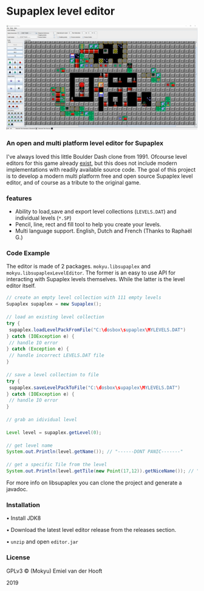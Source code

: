 # Supaplex level editor
![demo](https://raw.githubusercontent.com/mokyu/supaplex-level-editor/assets/assets/demo.jpg)
### An open and multi platform level editor for Supaplex
I've always loved this little Boulder Dash clone from 1991. Ofcourse level editors for this game already [exist](https://www.elmerproductions.com/sp/software.html), but this does not include modern implementations with readily available source code. The goal of this project is to develop a modern multi platform free and open source Supaplex level editor, and of course as a tribute to the original game.

### features

 - Ability to load,save and export level collections (`LEVELS.DAT`) and individual levels (`*.SP`)
 - Pencil, line, rect and fill tool to help you create your levels.
 - Multi language support. English, Dutch and French (Thanks to Raphaël G.)

### Code Example
The editor is made of 2 packages. `mokyu.libsupaplex` and `mokyu.libsupaplexLevelEditor`. The former is an easy to use API for interacting with Supaplex levels themselves. While the latter is the level editor itself.

   ```java
// create an empty level collection with 111 empty levels
Supaplex supaplex = new Supaplex(); 

// load an existing level collection
try {
	supaplex.loadLevelPackFromFile("C:\dosbox\supaplex\MYLEVELS.DAT")
} catch (IOException e) {
	// handle IO error
} catch (Exception e) {
	// handle incorrect LEVELS.DAT file
}

// save a level collection to file
try {
	supaplex.saveLevelPackToFile("C:\dosbox\supaplex\MYLEVELS.DAT")
} catch (IOException e) {
	// handle IO error
}

// grab an idividual level

Level level = supaplex.getLevel(0);

// get level name
System.out.Println(level.getName()); // "------DONT PANIC-------"

// get a specific Tile from the level
System.out.Println(level.getTile(new Point(17,12)).getNiceName()); // "Hardware (Standard)" 
```
For more info on libsupaplex you can clone the project and generate a javadoc.

### Installation
• Install JDK8

• Download the latest level editor release from the releases section.

• `unzip` and open `editor.jar`

### License
GPLv3 © (Mokyu) Emiel van der Hooft 

2019
